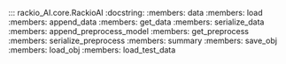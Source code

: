 ::: rackio_AI.core.RackioAI
    :docstring:
    :members: data
    :members: load
    :members: append_data
    :members: get_data
    :members: serialize_data
    :members: append_preprocess_model
    :members: get_preprocess
    :members: serialize_preprocess
    :members: summary
    :members: save_obj
    :members: load_obj
    :members: load_test_data